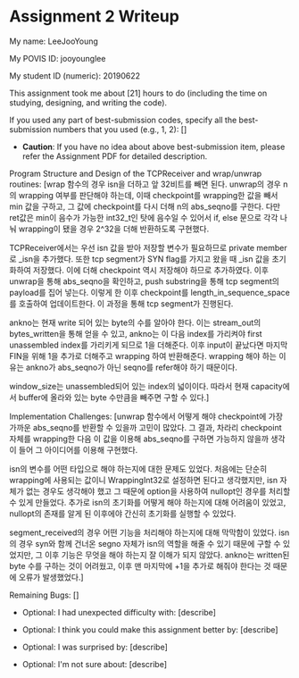 Assignment 2 Writeup
=============

My name: LeeJooYoung

My POVIS ID: jooyounglee

My student ID (numeric): 20190622

This assignment took me about [21] hours to do (including the time on studying, designing, and writing the code).

If you used any part of best-submission codes, specify all the best-submission numbers that you used (e.g., 1, 2): []

- **Caution**: If you have no idea about above best-submission item, please refer the Assignment PDF for detailed description.

Program Structure and Design of the TCPReceiver and wrap/unwrap routines:
[wrap 함수의 경우 isn을 더하고 앞 32비트를 빼면 된다. unwrap의 경우 n의 wrapping 여부를 판단해야 하는데, 이때 checkpoint를 wrapping한 값을 빼서 min 값을 구하고, 그 값에 checkpoint를 다시 더해 n의 abs_seqno를 구한다. 다만 ret값은 min이 음수가 가능한 int32_t인 탓에 음수일 수 있어서 if, else 문으로 각각 나눠 wrapping이 됐을 경우 2^32을 더해 반환하도록 구현했다.

TCPReceiver에서는 우선 isn 값을 받아 저장할 변수가 필요하므로 private member로 _isn을 추가했다. 또한 tcp segment가 SYN flag를 가지고 왔을 때 _isn 값을 초기화하여 저장했다. 이에 더해 checkpoint 역시 저장해야 하므로 추가하였다. 이후 unwrap을 통해 abs_seqno을 확인하고, push substring을 통해 tcp segment의 payload를 집어 넣는다. 이렇게 한 이후 checkpoint를 length_in_sequence_space를 호출하여 업데이트한다. 이 과정을 통해 tcp segment가 진행된다.

ankno는 현재 write 되어 있는 byte의 수를 알아야 한다. 이는 stream_out의 bytes_written을 통해 얻을 수 있고, ankno는 이 다음 index를 가리켜야 first unassembled index를 가리키게 되므로 1을 더해준다. 이후 input이 끝났다면 마지막 FIN을 위해 1을 추가로 더해주고 wrapping 하여 반환해준다. wrapping 해야 하는 이유는 ankno가 abs_seqno가 아닌 seqno를 refer해야 하기 때문이다.

window_size는 unassembled되어 있는 index의 넓이이다. 따라서 현재 capacity에서 buffer에 올라와 있는 byte 수만큼을 빼주면 구할 수 있다.]

Implementation Challenges:
[unwrap 함수에서 어떻게 해야 checkpoint에 가장 가까운 abs_seqno를 반환할 수 있을까 고민이 많았다. 그 결과, 차라리 checkpoint 자체를 wrapping한 다음 이 값을 이용해 abs_seqno를 구하면 가능하지 않을까 생각이 들어 그 아이디어를 이용해 구현했다.

isn의 변수를 어떤 타입으로 해야 하는지에 대한 문제도 있었다. 처음에는 단순히 wrapping에 사용되는 값이니 WrappingInt32로 설정하면 된다고 생각했지만, isn 자체가 없는 경우도 생각해야 했고 그 때문에 option을 사용하여 nullopt인 경우를 처리할 수 있게 만들었다. 추가로 isn의 초기화를 어떻게 해야 하는지에 대해 어려움이 있었고, nullopt의 존재를 알게 된 이후에야 간신히 초기화를 실행할 수 있었다.

segment_received의 경우 어떤 기능을 처리해야 하는지에 대해 막막함이 있었다. isn의 경우 syn와 함께 건너온 segno 자체가 isn의 역할을 해줄 수 있기 때문에 구할 수 있었지만, 그 이후 기능은 무엇을 해야 하는지 잘 이해가 되지 않았다. ankno는 written된 byte 수를 구하는 것이 어려웠고, 이후 맨 마지막에 +1을 추가로 해줘야 한다는 것 때문에 오류가 발생했었다.]

Remaining Bugs:
[]

- Optional: I had unexpected difficulty with: [describe]

- Optional: I think you could make this assignment better by: [describe]

- Optional: I was surprised by: [describe]

- Optional: I'm not sure about: [describe]
